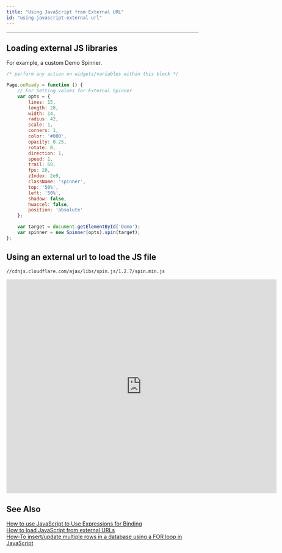 ```yaml
---
title: "Using JavaScript from External URL"
id: "using-javascript-external-url"
---
```

---

## Loading external JS libraries

For example, a custom Demo Spinner.

```js
/* perform any action on widgets/variables within this block */

Page.onReady = function () {
    // For Setting values for External Spinner
    var opts = {
        lines: 15,
        length: 28,
        width: 14,
        radius: 42,
        scale: 1,
        corners: 1,
        color: '#000',
        opacity: 0.25,
        rotate: 0,
        direction: 1,
        speed: 1,
        trail: 60,
        fps: 20,
        zIndex: 2e9,
        className: 'spinner',
        top: '50%',
        left: '50%',
        shadow: false,
        hwaccel: false,
        position: 'absolute'
    };

    var target = document.getElementById('Demo');
    var spinner = new Spinner(opts).spin(target);
};
```

## Using an external url to load the JS file

`//cdnjs.cloudflare.com/ajax/libs/spin.js/1.2.7/spin.min.js`

<iframe src="https://docs.google.com/presentation/d/e/2PACX-1vRzlGIdapsL_dzJ9eqfK_yZmkPUU9fjDTUojej4EdItrQOumE80U-DjbxGLl5QrF1WmWZLEGG_BJHBj/embed?start=false&amp;loop=false&amp;delayms=3000" frameborder="0" width="708" height="560" allowfullscreen="true" mozallowfullscreen="true" webkitallowfullscreen="true"></iframe>

## See Also

[How to use JavaScript to Use Expressions for Binding](/learn/how-tos/using-javascript-binding/)  
[How to load JavaScript from external URLs](/learn/how-tos/using-javascript-external-url/)  
[How-To insert/update multiple rows in a database using a FOR loop in JavaScript](/learn/how-tos/using-javascript-loop-command/)  
